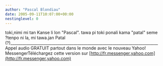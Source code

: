 ```yaml
---
author: "Pascal Blondiau"
date: 2005-09-11T10:07:00+00:00
nestinglevel: 0
---
```

toki,nimi mi tan Kanse li lon "Pascal". tawa pi toki ponali kama "patal" seme ?tenpo ni la, mi tawa.jan Patal (?)\_\_\_\_\_\_\_\_\_\_\_\_\_\_\_\_\_\_\_\_\_\_\_\_\_\_\_\_\_\_\_\_\_\_\_\_\_\_\_\_\_\_\_\_\_\_\_\_\_\_\_\_\_\_\_\_\_\_\_\_\_\_\_\_\_\_\_\_\_\_\_\_\_\_\_Appel audio GRATUIT partout dans le monde avec le nouveau Yahoo! MessengerTéléchargez cette version sur [http://fr.messenger.yahoo.com](http://fr.messenger.yahoo.com)